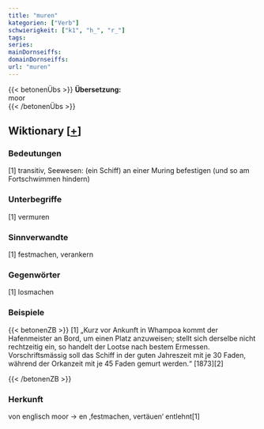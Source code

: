 ```yaml
---
title: "muren"
kategorien: ["Verb"]
schwierigkeit: ["k1", "h_", "r_"]
tags:
series:
mainDornseiffs:
domainDornseiffs:
url: "muren"
---
```


{{< betonenÜbs >}}
**Übersetzung:**  
moor  
{{< /betonenÜbs >}}

## Wiktionary [[+](https://de.wiktionary.org/wiki/muren)]

### Bedeutungen
[1] transitiv, Seewesen: (ein Schiff) an einer Muring befestigen (und so am Fortschwimmen hindern)  

### Unterbegriffe
[1] vermuren  

### Sinnverwandte
[1] festmachen, verankern  

### Gegenwörter
[1] losmachen  

### Beispiele
{{< betonenZB >}}
[1] „Kurz vor Ankunft in Whampoa kommt der Hafenmeister an Bord, um einen Platz anzuweisen; stellt sich derselbe nicht rechtzeitig ein, so handelt der Lootse nach bestem Ermessen. Vorschriftsmässig soll das Schiff in der guten Jahreszeit mit je 30 Faden, während der Orkanzeit mit je 45 Faden gemurt werden.“ [1873][2]  

{{< /betonenZB >}}
### Herkunft
von englisch moor → en ‚festmachen, vertäuen‘ entlehnt[1]  


